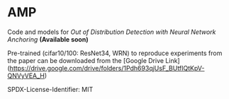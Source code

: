 # AMP
Code and models for _Out of Distribution Detection with Neural Network Anchoring_ **(Available soon)**

Pre-trained (cifar10/100: ResNet34, WRN) to reproduce experiments from the paper can be downloaded from the [Google Drive Link] (https://drive.google.com/drive/folders/1Pdh693qjUsF_BUtfIQtKpV-QNVyVEA_H)

SPDX-License-Identifier: MIT
